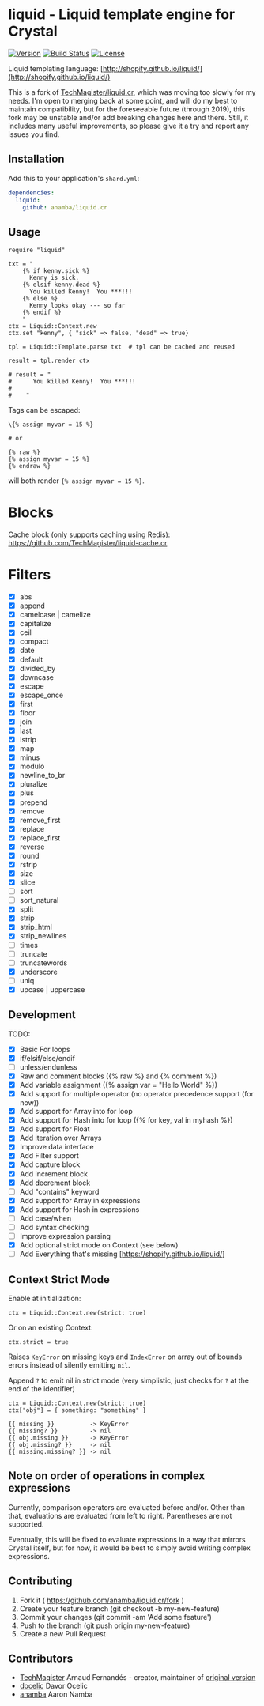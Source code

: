 # liquid - Liquid template engine for Crystal

[![Version](https://img.shields.io/github/tag/anamba/liquid.cr.svg?maxAge=360)](https://github.com/anamba/liquid.cr/releases/latest)
[![Build Status](https://travis-ci.org/anamba/liquid.cr.svg?branch=master)](https://travis-ci.org/anamba/liquid.cr)
[![License](https://img.shields.io/github/license/anamba/liquid.cr.svg)](https://github.com/anamba/liquid.cr/blob/master/LICENSE)

Liquid templating language: [http://shopify.github.io/liquid/](http://shopify.github.io/liquid/)

This is a fork of [TechMagister/liquid.cr](https://github.com/TechMagister/liquid.cr), which was moving too slowly for my needs. I'm open to merging back at some point, and will do my best to maintain compatibility, but for the foreseeable future (through 2019), this fork may be unstable and/or add breaking changes here and there. Still, it includes many useful improvements, so please give it a try and report any issues you find.

## Installation

Add this to your application's `shard.yml`:

```yaml
dependencies:
  liquid:
    github: anamba/liquid.cr
```

## Usage

```crystal
require "liquid"

txt = "
    {% if kenny.sick %}
      Kenny is sick.
    {% elsif kenny.dead %}
      You killed Kenny!  You ***!!!
    {% else %}
      Kenny looks okay --- so far
    {% endif %}
    "
ctx = Liquid::Context.new
ctx.set "kenny", { "sick" => false, "dead" => true}

tpl = Liquid::Template.parse txt  # tpl can be cached and reused

result = tpl.render ctx

# result = "
#      You killed Kenny!  You ***!!!
#
#    "

```

Tags can be escaped:
``` liquid
\{% assign myvar = 15 %}

# or

{% raw %}
{% assign myvar = 15 %}
{% endraw %}
```
will both render `{% assign myvar = 15 %}`.

# Blocks
Cache block (only supports caching using Redis): https://github.com/TechMagister/liquid-cache.cr

# Filters
- [x] abs
- [x] append
- [x] camelcase | camelize
- [x] capitalize
- [x] ceil
- [x] compact
- [x] date
- [x] default
- [x] divided_by
- [x] downcase
- [x] escape
- [x] escape_once
- [x] first
- [x] floor
- [x] join
- [x] last
- [x] lstrip
- [x] map
- [x] minus
- [x] modulo
- [x] newline_to_br
- [x] pluralize
- [x] plus
- [x] prepend
- [x] remove
- [x] remove_first
- [x] replace
- [x] replace_first
- [x] reverse
- [x] round
- [x] rstrip
- [x] size
- [x] slice
- [ ] sort
- [ ] sort_natural
- [x] split
- [x] strip
- [x] strip_html
- [x] strip_newlines
- [ ] times
- [ ] truncate
- [ ] truncatewords
- [x] underscore
- [ ] uniq
- [x] upcase | uppercase

## Development

TODO:
- [x] Basic For loops
- [x] if/elsif/else/endif
- [ ] unless/endunless
- [x] Raw and comment blocks ({% raw %} and {% comment %})
- [x] Add variable assignment ({% assign var = "Hello World" %})
- [x] Add support for multiple operator (no operator precedence support (for now))
- [x] Add support for Array into for loop
- [x] Add support for Hash into for loop ({% for key, val in myhash %})
- [x] Add support for Float
- [x] Add iteration over Arrays
- [x] Improve data interface
- [x] Add Filter support
- [x] Add capture block
- [x] Add increment block
- [x] Add decrement block
- [ ] Add "contains" keyword
- [x] Add support for Array in expressions
- [x] Add support for Hash in expressions
- [ ] Add case/when
- [ ] Add syntax checking
- [ ] Improve expression parsing
- [x] Add optional strict mode on Context (see below)
- [ ] Add Everything that's missing [https://shopify.github.io/liquid/]

## Context Strict Mode

Enable at initialization:
```crystal
ctx = Liquid::Context.new(strict: true)
```

Or on an existing Context:
```crystal
ctx.strict = true
```

Raises `KeyError` on missing keys and `IndexError` on array out of bounds errors instead of silently emitting `nil`.

Append `?` to emit nil in strict mode (very simplistic, just checks for `?` at the end of the identifier)

```crystal
ctx = Liquid::Context.new(strict: true)
ctx["obj"] = { something: "something" }
```

```liquid
{{ missing }}          -> KeyError
{{ missing? }}         -> nil
{{ obj.missing }}      -> KeyError
{{ obj.missing? }}     -> nil
{{ missing.missing? }} -> nil
```

## Note on order of operations in complex expressions ##

Currently, comparison operators are evaluated before and/or. Other than that, evaluations are evaluated from left to right. Parentheses are not supported.

Eventually, this will be fixed to evaluate expressions in a way that mirrors Crystal itself, but for now, it would be best to simply avoid writing complex expressions.

## Contributing

1. Fork it ( https://github.com/anamba/liquid.cr/fork )
2. Create your feature branch (git checkout -b my-new-feature)
3. Commit your changes (git commit -am 'Add some feature')
4. Push to the branch (git push origin my-new-feature)
5. Create a new Pull Request

## Contributors

- [TechMagister](https://github.com/TechMagister) Arnaud Fernandés - creator, maintainer of [original version](https://github.com/TechMagister/liquid.cr)
- [docelic](https://github.com/docelic) Davor Ocelic
- [anamba](https://github.com/anamba) Aaron Namba

